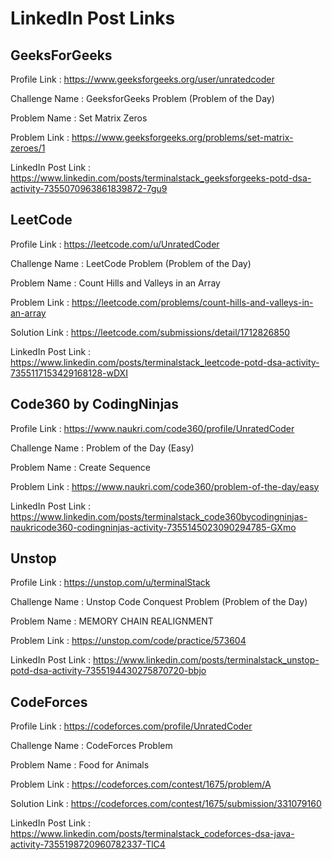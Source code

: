 # LinkedIn Post Links

## GeeksForGeeks

Profile Link : https://www.geeksforgeeks.org/user/unratedcoder

Challenge Name : GeeksforGeeks Problem (Problem of the Day)

Problem Name : Set Matrix Zeros

Problem Link : https://www.geeksforgeeks.org/problems/set-matrix-zeroes/1

LinkedIn Post Link : https://www.linkedin.com/posts/terminalstack_geeksforgeeks-potd-dsa-activity-7355070963861839872-7gu9

## LeetCode

Profile Link : https://leetcode.com/u/UnratedCoder

Challenge Name : LeetCode Problem (Problem of the Day)

Problem Name : Count Hills and Valleys in an Array

Problem Link : https://leetcode.com/problems/count-hills-and-valleys-in-an-array

Solution Link : https://leetcode.com/submissions/detail/1712826850

LinkedIn Post Link : https://www.linkedin.com/posts/terminalstack_leetcode-potd-dsa-activity-7355117153429168128-wDXI

## Code360 by CodingNinjas

Profile Link : https://www.naukri.com/code360/profile/UnratedCoder

Challenge Name : Problem of the Day (Easy)

Problem Name : Create Sequence

Problem Link : https://www.naukri.com/code360/problem-of-the-day/easy

LinkedIn Post Link : https://www.linkedin.com/posts/terminalstack_code360bycodingninjas-naukricode360-codingninjas-activity-7355145023090294785-GXmo

## Unstop

Profile Link : https://unstop.com/u/terminalStack

Challenge Name : Unstop Code Conquest Problem (Problem of the Day)

Problem Name : MEMORY CHAIN REALIGNMENT

Problem Link : https://unstop.com/code/practice/573604

LinkedIn Post Link : https://www.linkedin.com/posts/terminalstack_unstop-potd-dsa-activity-7355194430275870720-bbjo

## CodeForces

Profile Link : https://codeforces.com/profile/UnratedCoder

Challenge Name : CodeForces Problem

Problem Name : Food for Animals

Problem Link : https://codeforces.com/contest/1675/problem/A

Solution Link : https://codeforces.com/contest/1675/submission/331079160

LinkedIn Post Link : https://www.linkedin.com/posts/terminalstack_codeforces-dsa-java-activity-7355198720960782337-TlC4
